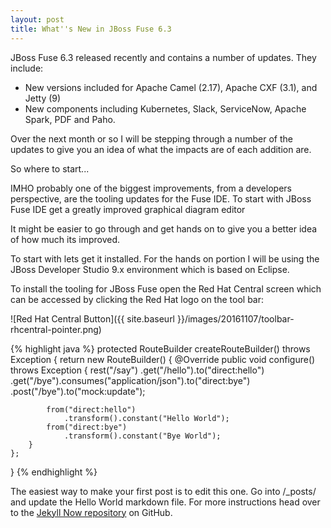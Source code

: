 ```yaml
---
layout: post
title: What''s New in JBoss Fuse 6.3
---
```


JBoss Fuse 6.3 released recently and contains a number of updates.  They include:

* New versions included for Apache Camel (2.17), Apache CXF (3.1), and Jetty (9)
* New components including Kubernetes, Slack, ServiceNow, Apache Spark, PDF and Paho.



Over the next month or so I will be stepping through a number of the updates to give you an idea of what the impacts are of each addition are.

So where to start...  

IMHO probably one of the biggest improvements, from a developers perspective, are the tooling updates for the Fuse IDE.  To start with JBoss Fuse IDE  get a greatly improved graphical diagram editor 

It might be easier to go through and get hands on to give you a better idea of how much its improved.

To start with lets get it installed. For the hands on portion I will be using the JBoss Developer Studio 9.x environment which is based on Eclipse.

To install the tooling for JBoss Fuse open the Red Hat Central screen which can be accessed by clicking the Red Hat logo on the tool bar:

![Red Hat Central Button]({{ site.baseurl }}/images/20161107/toolbar-rhcentral-pointer.png)

{% highlight java %}
protected RouteBuilder createRouteBuilder() throws Exception {
    return new RouteBuilder() {
        @Override
        public void configure() throws Exception {
            rest("/say")
                .get("/hello").to("direct:hello")
                .get("/bye").consumes("application/json").to("direct:bye")
                .post("/bye").to("mock:update");
 
            from("direct:hello")
                .transform().constant("Hello World");
            from("direct:bye")
                .transform().constant("Bye World");
        }
    };
}
{% endhighlight %}

The easiest way to make your first post is to edit this one. Go into /_posts/ and update the Hello World markdown file. For more instructions head over to the [Jekyll Now repository](https://github.com/barryclark/jekyll-now) on GitHub.
